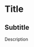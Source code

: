 <!-- .slide: data-background="#009EE0"> -->
<!-- .slide: data-background-image="css/theme/images/bg-intro.jpg"> -->
<!-- .slide: data-background-size="cover"> -->

# Title

## Subtitle

Description